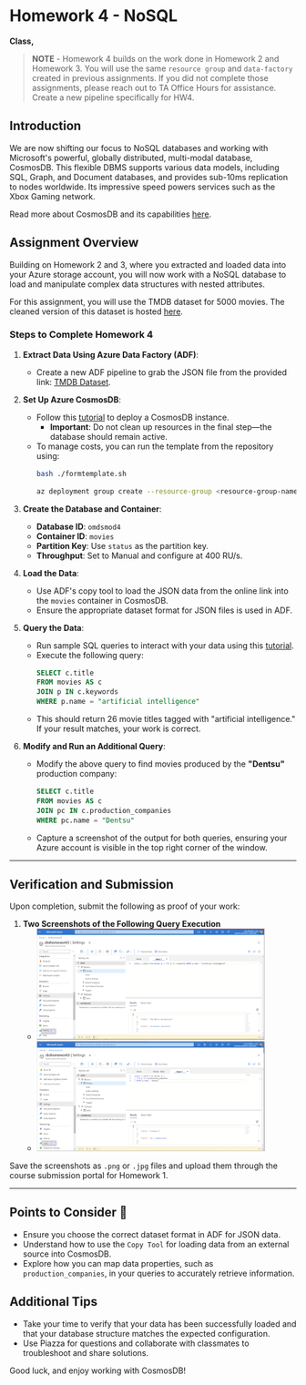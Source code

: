 # Homework 4 - NoSQL

**Class,**

> **NOTE** - Homework 4 builds on the work done in Homework 2 and Homework 3. You will use the same `resource group` and `data-factory` created in previous assignments. If you did not complete those assignments, please reach out to TA Office Hours for assistance. Create a new pipeline specifically for HW4.

## Introduction
We are now shifting our focus to NoSQL databases and working with Microsoft's powerful, globally distributed, multi-modal database, CosmosDB. This flexible DBMS supports various data models, including SQL, Graph, and Document databases, and provides sub-10ms replication to nodes worldwide. Its impressive speed powers services such as the Xbox Gaming network.

Read more about CosmosDB and its capabilities [here](https://learn.microsoft.com/en-us/azure/cosmos-db/introduction).

## Assignment Overview
Building on Homework 2 and 3, where you extracted and loaded data into your Azure storage account, you will now work with a NoSQL database to load and manipulate complex data structures with nested attributes.

For this assignment, you will use the TMDB dataset for 5000 movies. The cleaned version of this dataset is hosted [here](https://data.koley.in/tmdb_5000_movies.json).

### Steps to Complete Homework 4

1. **Extract Data Using Azure Data Factory (ADF)**:
   - Create a new ADF pipeline to grab the JSON file from the provided link: [TMDB Dataset](https://data.koley.in/tmdb_5000_movies.json).

2. **Set Up Azure CosmosDB**:
   - Follow this [tutorial](https://learn.microsoft.com/en-us/azure/cosmos-db/nosql/quickstart-portal) to deploy a CosmosDB instance.
     - **Important**: Do not clean up resources in the final step—the database should remain active.
   - To manage costs, you can run the template from the repository using:
     ```sh
     bash ./formtemplate.sh
     ```
     ```sh
     az deployment group create --resource-group <resource-group-name> --template-file <path-to-template.json> --parameters @<path-to-parameters.json>
     ```

3. **Create the Database and Container**:
   - **Database ID**: `omdsmod4`
   - **Container ID**: `movies`
   - **Partition Key**: Use `status` as the partition key.
   - **Throughput**: Set to Manual and configure at 400 RU/s.

4. **Load the Data**:
   - Use ADF's copy tool to load the JSON data from the online link into the `movies` container in CosmosDB.
   - Ensure the appropriate dataset format for JSON files is used in ADF.

5. **Query the Data**:
   - Run sample SQL queries to interact with your data using this [tutorial](https://learn.microsoft.com/en-us/azure/cosmos-db/nosql/tutorial-query).
   - Execute the following query:
     ```sql
     SELECT c.title 
     FROM movies AS c 
     JOIN p IN c.keywords 
     WHERE p.name = "artificial intelligence"
     ```
   - This should return 26 movie titles tagged with "artificial intelligence." If your result matches, your work is correct.

6. **Modify and Run an Additional Query**:
   - Modify the above query to find movies produced by the **"Dentsu"** production company:
     ```sql
     SELECT c.title 
     FROM movies AS c 
     JOIN pc IN c.production_companies 
     WHERE pc.name = "Dentsu"
     ```
   - Capture a screenshot of the output for both queries, ensuring your Azure account is visible in the top right corner of the window.

---

## Verification and Submission

Upon completion, submit the following as proof of your work:

1. **Two Screenshots of the Following Query Execution** 
   - ![Screenshot1](../../images/hw4/hw4-screenshot1.png)
   <style>
      img {
         width: 400px;
      }
   </style>
   - ![Screenshot2](../../images/hw4/hw4-screenshot2.png)
   <style>
      img {
         width: 400px;
      }
   </style>

Save the screenshots as `.png` or `.jpg` files and upload them through the course submission portal for Homework 1.

---

## Points to Consider 🤔
- Ensure you choose the correct dataset format in ADF for JSON data.
- Understand how to use the `Copy Tool` for loading data from an external source into CosmosDB.
- Explore how you can map data properties, such as `production_companies`, in your queries to accurately retrieve information.

## Additional Tips
- Take your time to verify that your data has been successfully loaded and that your database structure matches the expected configuration.
- Use Piazza for questions and collaborate with classmates to troubleshoot and share solutions.

Good luck, and enjoy working with CosmosDB!
